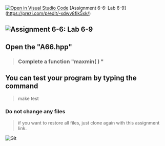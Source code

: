 [![Open in Visual Studio Code](https://classroom.github.com/assets/open-in-vscode-c66648af7eb3fe8bc4f294546bfd86ef473780cde1dea487d3c4ff354943c9ae.svg)](https://classroom.github.com/online_ide?assignment_repo_id=8859736&assignment_repo_type=AssignmentRepo)
[Assignment 6-6: Lab 6-9] (https://prezi.com/p/edit/-xdwv8fik5xk/)

## ![Assignment 6-6: Lab 6-9](https://nimbus-screenshots.s3.amazonaws.com/s/15bcc3037afb03301dd54debc75fba8d.png)

## Open the "A66.hpp"

> ### Complete a function "maxmin( ) "

## You can test your program by typing the command

> make test

### Do not change any files

> if you want to restore all files, just clone again with this assignment link.

![Git](https://pics.me.me/thumb_git-repo-git-pull-git-merge-conflict-gilt-62023821.png)
